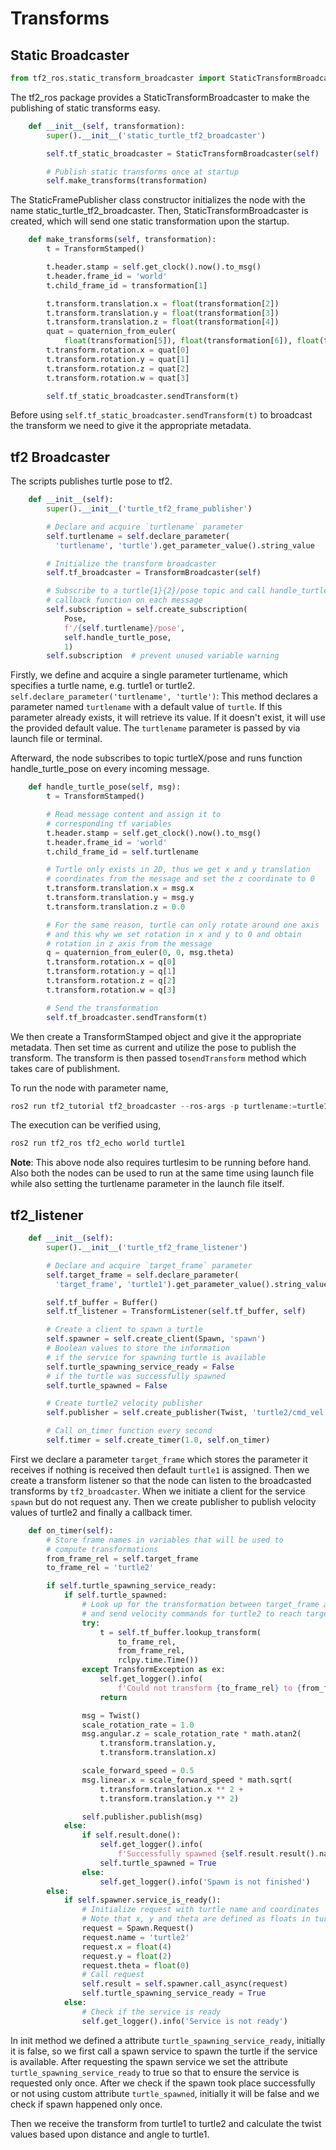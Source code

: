 # Transforms

## Static Broadcaster

```python
from tf2_ros.static_transform_broadcaster import StaticTransformBroadcaster
```

The tf2_ros package provides a StaticTransformBroadcaster to make the publishing of static transforms easy.

```python
    def __init__(self, transformation):
        super().__init__('static_turtle_tf2_broadcaster')

        self.tf_static_broadcaster = StaticTransformBroadcaster(self)

        # Publish static transforms once at startup
        self.make_transforms(transformation)
```

The StaticFramePublisher class constructor initializes the node with the name static_turtle_tf2_broadcaster. Then, StaticTransformBroadcaster is created, which will send one static transformation upon the startup.

```python
    def make_transforms(self, transformation):
        t = TransformStamped()

        t.header.stamp = self.get_clock().now().to_msg()
        t.header.frame_id = 'world'
        t.child_frame_id = transformation[1]

        t.transform.translation.x = float(transformation[2])
        t.transform.translation.y = float(transformation[3])
        t.transform.translation.z = float(transformation[4])
        quat = quaternion_from_euler(
            float(transformation[5]), float(transformation[6]), float(transformation[7]))
        t.transform.rotation.x = quat[0]
        t.transform.rotation.y = quat[1]
        t.transform.rotation.z = quat[2]
        t.transform.rotation.w = quat[3]

        self.tf_static_broadcaster.sendTransform(t)
```

Before using `self.tf_static_broadcaster.sendTransform(t)` to broadcast the transform we need to give it the appropriate metadata.

## tf2 Broadcaster

The scripts publishes turtle pose to tf2.
```python
    def __init__(self):
        super().__init__('turtle_tf2_frame_publisher')

        # Declare and acquire `turtlename` parameter
        self.turtlename = self.declare_parameter(
          'turtlename', 'turtle').get_parameter_value().string_value

        # Initialize the transform broadcaster
        self.tf_broadcaster = TransformBroadcaster(self)

        # Subscribe to a turtle{1}{2}/pose topic and call handle_turtle_pose
        # callback function on each message
        self.subscription = self.create_subscription(
            Pose,
            f'/{self.turtlename}/pose',
            self.handle_turtle_pose,
            1)
        self.subscription  # prevent unused variable warning
```

 Firstly, we define and acquire a single parameter turtlename, which specifies a turtle name, e.g. turtle1 or turtle2. `self.declare_parameter('turtlename', 'turtle')`: This method declares a parameter named `turtlename` with a default value of `turtle`. If this parameter already exists, it will retrieve its value. If it doesn't exist, it will use the provided default value. The `turtlename` parameter is passed by via launch file or terminal.

Afterward, the node subscribes to topic turtleX/pose and runs function handle_turtle_pose on every incoming message.

```python
    def handle_turtle_pose(self, msg):
        t = TransformStamped()

        # Read message content and assign it to
        # corresponding tf variables
        t.header.stamp = self.get_clock().now().to_msg()
        t.header.frame_id = 'world'
        t.child_frame_id = self.turtlename

        # Turtle only exists in 2D, thus we get x and y translation
        # coordinates from the message and set the z coordinate to 0
        t.transform.translation.x = msg.x
        t.transform.translation.y = msg.y
        t.transform.translation.z = 0.0

        # For the same reason, turtle can only rotate around one axis
        # and this why we set rotation in x and y to 0 and obtain
        # rotation in z axis from the message
        q = quaternion_from_euler(0, 0, msg.theta)
        t.transform.rotation.x = q[0]
        t.transform.rotation.y = q[1]
        t.transform.rotation.z = q[2]
        t.transform.rotation.w = q[3]

        # Send the transformation
        self.tf_broadcaster.sendTransform(t)
```

We then create a TransformStamped object and give it the appropriate metadata. Then set time as current and utilize the pose to publish the transform. The transform is then passed to`sendTransform` method which takes care of publishment.

To run the node with parameter name,
```python
ros2 run tf2_tutorial tf2_broadcaster --ros-args -p turtlename:=turtle1
```

The execution can be verified using,

```python
ros2 run tf2_ros tf2_echo world turtle1
```

**Note**: This above node also requires turtlesim to be running before hand. Also both the nodes can be used to run at the same time using launch file while also setting the turtlename parameter in the launch file itself.

## tf2_listener

```python
    def __init__(self):
        super().__init__('turtle_tf2_frame_listener')

        # Declare and acquire `target_frame` parameter
        self.target_frame = self.declare_parameter(
          'target_frame', 'turtle1').get_parameter_value().string_value

        self.tf_buffer = Buffer()
        self.tf_listener = TransformListener(self.tf_buffer, self)

        # Create a client to spawn a turtle
        self.spawner = self.create_client(Spawn, 'spawn')
        # Boolean values to store the information
        # if the service for spawning turtle is available
        self.turtle_spawning_service_ready = False
        # if the turtle was successfully spawned
        self.turtle_spawned = False

        # Create turtle2 velocity publisher
        self.publisher = self.create_publisher(Twist, 'turtle2/cmd_vel', 1)

        # Call on_timer function every second
        self.timer = self.create_timer(1.0, self.on_timer)
```

First we declare a parameter `target_frame` which stores the parameter it receives if nothing is received then  default `turtle1` is assigned. Then we create a transform listener so that the node can listen to the broadcasted transforms by `tf2_broadcaster`. When we initiate a client for the service `spawn` but do not request any. Then we create publisher to publish velocity values of turtle2 and finally a callback timer.

```python
    def on_timer(self):
        # Store frame names in variables that will be used to
        # compute transformations
        from_frame_rel = self.target_frame
        to_frame_rel = 'turtle2'

        if self.turtle_spawning_service_ready:
            if self.turtle_spawned:
                # Look up for the transformation between target_frame and turtle2 frames
                # and send velocity commands for turtle2 to reach target_frame
                try:
                    t = self.tf_buffer.lookup_transform(
                        to_frame_rel,
                        from_frame_rel,
                        rclpy.time.Time())
                except TransformException as ex:
                    self.get_logger().info(
                        f'Could not transform {to_frame_rel} to {from_frame_rel}: {ex}')
                    return

                msg = Twist()
                scale_rotation_rate = 1.0
                msg.angular.z = scale_rotation_rate * math.atan2(
                    t.transform.translation.y,
                    t.transform.translation.x)

                scale_forward_speed = 0.5
                msg.linear.x = scale_forward_speed * math.sqrt(
                    t.transform.translation.x ** 2 +
                    t.transform.translation.y ** 2)

                self.publisher.publish(msg)
            else:
                if self.result.done():
                    self.get_logger().info(
                        f'Successfully spawned {self.result.result().name}')
                    self.turtle_spawned = True
                else:
                    self.get_logger().info('Spawn is not finished')
        else:
            if self.spawner.service_is_ready():
                # Initialize request with turtle name and coordinates
                # Note that x, y and theta are defined as floats in turtlesim/srv/Spawn
                request = Spawn.Request()
                request.name = 'turtle2'
                request.x = float(4)
                request.y = float(2)
                request.theta = float(0)
                # Call request
                self.result = self.spawner.call_async(request)
                self.turtle_spawning_service_ready = True
            else:
                # Check if the service is ready
                self.get_logger().info('Service is not ready')
```

In init method we defined a attribute `turtle_spawning_service_ready`, initially it is false, so we first call a spawn service to spawn the turtle if the service is available. After requesting the spawn service we set the attribute `turtle_spawning_service_ready` to true so that to ensure the service is requested only once. After we check if the spawn took place successfully or not using custom attribute `turtle_spawned`, initially it will be false and we check if spawn happened only once.

Then we receive the transform from turtle1 to turtle2 and calculate the twist values based upon distance and angle to turtle1.